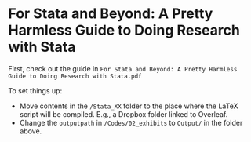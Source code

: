 # For Stata and Beyond: A Pretty Harmless Guide to Doing Research with Stata

First, check out the guide in `For Stata and Beyond: A Pretty Harmless Guide to Doing Research with Stata.pdf`

To set things up:
* Move contents in the `/Stata_XX` folder to the place where the LaTeX script will be compiled. E.g., a Dropbox folder linked to Overleaf.
* Change the `outputpath` in `/Codes/02_exhibits` to `Output/` in the folder above. 
